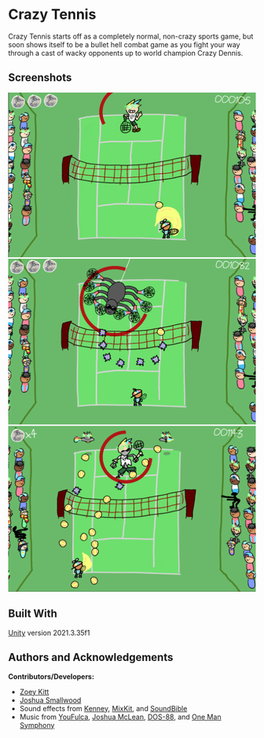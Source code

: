 # Crazy Tennis

Crazy Tennis starts off as a completely normal, non-crazy sports game, but soon shows itself to be a bullet hell combat game as you fight your way through a cast of wacky opponents up to world champion Crazy Dennis.  

## Screenshots

![Early game screenshot](CRAZY%20TENNIS/Assets/images/Screenshots/Screenshot1.png?raw=true)
![Mid game screenshot](CRAZY%20TENNIS/Assets/images/Screenshots/Screenshot2.png?raw=true)
![Late game screenshot](CRAZY%20TENNIS/Assets/images/Screenshots/Screenshot3.png?raw=true)

## Built With

[Unity](https://unity.com) version 2021.3.35f1

## Authors and Acknowledgements 
**Contributors/Developers:**           
* [Zoey Kitt](https://github.com/drkitt)
* [Joshua Smallwood](https://github.com/smallwoj)
* Sound effects from [Kenney](https://kenney.nl/), [MixKit](https://mixkit.co/free-sound-effects/), and [SoundBible](http://soundbible.com/)
* Music from [YouFulca](https://youfulca.itch.io/legendary-jrpg-battle-music-pack), [Joshua McLean](https://joshua-mclean.itch.io/free-music-pack-4), [DOS-88](https://dos88.itch.io/dos-88-music-library), and [One Man Symphony](https://onemansymphony.bandcamp.com/releases)
